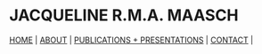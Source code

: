 # JACQUELINE R.M.A. MAASCH

<div class="topnav">
  <a class="active" href="#home">HOME</a>     |     
  <a href="#about">ABOUT</a>     |     
  <a href="#contact">PUBLICATIONS + PRESENTATIONS</a>     |     
  <a href="#contact">CONTACT</a>     |     
</div>
